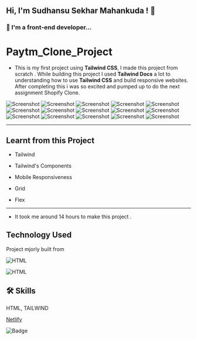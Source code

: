 ## Hi, I'm Sudhansu Sekhar Mahankuda ! 👋


### 🚀 I'm a front-end developer...



# Paytm_Clone_Project

- This is my first project using **Tailwind CSS**, I made this project from scratch . While building this project I used **Tailwind Docs** a lot to understanding how to use **Tailwind CSS** and build responsive websites. After completing this i was so excited and pumped up to do the next assignment Shopify Clone.

![Screenshot](./Screenshots/Screenshot%20(1).png "Template Screenshot")
![Screenshot](./Screenshots/Screenshot%20(2).png "Template Screenshot")
![Screenshot](./Screenshots/Screenshot%20(3).png "Template Screenshot")
![Screenshot](./Screenshots/Screenshot%20(4).png "Template Screenshot")
![Screenshot](./Screenshots/Screenshot%20(5).png "Template Screenshot")
![Screenshot](./Screenshots/Screenshot%20(6).png "Template Screenshot")
![Screenshot](./Screenshots/Screenshot%20(7).png "Template Screenshot")
![Screenshot](./Screenshots/Screenshot%20(8).png "Template Screenshot")
![Screenshot](./Screenshots/Screenshot%20(10).png "Template Screenshot")
![Screenshot](./Screenshots/Screenshot%20(11).png "Template Screenshot")
![Screenshot](./Screenshots/Screenshot%20(12).png "Template Screenshot")
![Screenshot](./Screenshots/Screenshot%20(13).png "Template Screenshot")
![Screenshot](./Screenshots/Screenshot%20(14).png "Template Screenshot")
![Screenshot](./Screenshots/Screenshot%20(15).png "Template Screenshot")
![Screenshot](./Screenshots/Screenshot%20(16).png "Template Screenshot")

---

## Learnt from this Project

- Tailwind

- Tailwind's Components

- Mobile Responsiveness

- Grid

- Flex

---


- It took me around 14 hours to make this project .

## Technology Used

Project mjorly built from

![HTML](https://img.shields.io/badge/FirstTech-HTML-orange)

![HTML](https://img.shields.io/badge/SecondTech-TAILWIND-blue)

## 🛠 Skills
HTML, TAILWIND


[Netlify](https://sud-paytm-clone.netlify.app/)

![Badge](https://img.shields.io/badge/Netlify-Link-green)
